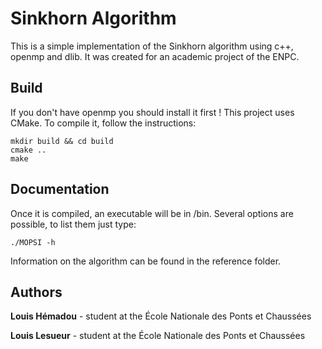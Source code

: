 # Sinkhorn Algorithm

This is a simple implementation of the Sinkhorn algorithm using c++, openmp and dlib. It was created for an academic project of the ENPC.

## Build

If you don't have openmp you should install it first !
This project uses CMake. To compile it, follow the instructions:

```
mkdir build && cd build
cmake ..
make
```
## Documentation

Once it is compiled, an executable will be in /bin.
Several options are possible, to list them just type:

```
./MOPSI -h
```

Information on the algorithm can be found in the reference folder.


## Authors

**Louis Hémadou** - student at the École Nationale des Ponts et Chaussées

**Louis Lesueur** - student at the École Nationale des Ponts et Chaussées
